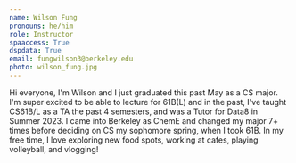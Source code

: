```yaml
---
name: Wilson Fung
pronouns: he/him
role: Instructor
spaaccess: True
dspdata: True
email: fungwilson3@berkeley.edu
photo: wilson_fung.jpg
---
```



Hi everyone, I'm Wilson and I just graduated this past May as a CS major. I'm super excited to be able to lecture for 61B(L) and in the past, I've taught CS61B/L as a TA the past 4 semesters, and was a Tutor for Data8 in Summer 2023. I came into Berkeley as ChemE and changed my major 7+ times before deciding on CS my sophomore spring, when I took 61B. In my free time, I love exploring new food spots, working at cafes, playing volleyball, and vlogging!